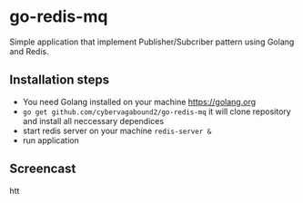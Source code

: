 # go-redis-mq
Simple application that implement Publisher/Subcriber pattern using Golang and Redis.

## Installation steps
- You need Golang installed on your machine
https://golang.org
- `go get github.com/cybervagabound2/go-redis-mq`
it will clone repository and install all neccessary dependices
- start redis server on your machine
`redis-server &`
- run application

## Screencast
htt
